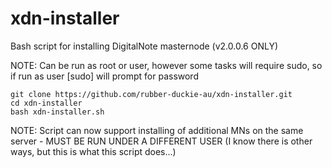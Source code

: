 # xdn-installer

Bash script for installing DigitalNote masternode (v2.0.0.6 ONLY)

NOTE: Can be run as root or user, however some tasks will require sudo, so if run as user [sudo] will prompt for password
```
git clone https://github.com/rubber-duckie-au/xdn-installer.git
cd xdn-installer
bash xdn-installer.sh
```
NOTE: Script can now support installing of additional MNs on the same server - MUST BE RUN UNDER A DIFFERENT USER (I know there is other ways, but this is what this script does...)
